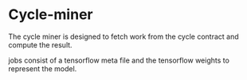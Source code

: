 # Cycle-miner

The cycle miner is designed to fetch work from the cycle contract and compute the result. 


jobs consist of a tensorflow meta file and the tensorflow weights to represent the model. 






